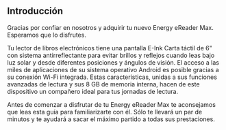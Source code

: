 ## Introducción

Gracias por confiar en nosotros y adquirir tu nuevo Energy eReader Max. Esperamos que lo disfrutes.

Tu lector de libros electrónicos tiene una pantalla E-Ink Carta táctil de 6" con sistema antirreflectante para evitar brillos y reflejos cuando leas bajo luz solar y desde diferentes posiciones y ángulos de visión. El acceso a las miles de aplicaciones de su sistema operativo Android es posible gracias a su conexión Wi-Fi integrada. Estas características, unidas a sus funciones avanzadas de lectura y sus 8 GB de memoria interna, hacen de este dispositivo un compañero ideal para tus jornadas de lectura.

Antes de comenzar a disfrutar de tu Energy eReader Max te aconsejamos que leas esta guía para familiarizarte con él. Sólo te llevará un par de minutos y te ayudará a sacar el máximo partido a todas sus prestaciones.


